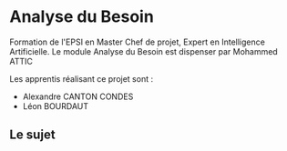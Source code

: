 # Analyse du Besoin
Formation de l'EPSI en Master Chef de projet, Expert en Intelligence Artificielle.
Le module Analyse du Besoin est dispenser par Mohammed ATTIC

Les apprentis réalisant ce projet sont :
- Alexandre CANTON CONDES
- Léon BOURDAUT

## Le sujet


